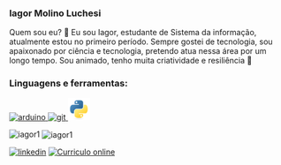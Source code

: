 ### Iagor Molino Luchesi
Quem sou eu? 🤔
Eu sou Iagor, estudante de Sistema da informação, atualmente estou no primeiro período. Sempre gostei de tecnologia, sou apaixonado
por ciência e tecnologia, pretendo atua nessa
área por um longo tempo. Sou animado,
tenho muita criatividade e resiliência 🙂

### Linguagens e ferramentas:
<p align="left"> <a href="https://www.arduino.cc/" target="_blank"> <img src="https://cdn.worldvectorlogo.com/logos/arduino-1.svg" alt="arduino" width="40" height="40"/> </a> <a href="https://git-scm.com/" target="_blank"> <img src="https://www.vectorlogo.zone/logos/git-scm/git-scm-icon.svg" alt="git" width="40" height="40"/> </a> <a href="https://www.python.org" target="_blank"> <img src="https://raw.githubusercontent.com/devicons/devicon/master/icons/python/python-original.svg" alt="python" width="40" height="40"/> </a> </p>

<p><img align="left" src="https://github-readme-stats.vercel.app/api/top-langs?username=iagor1&show_icons=true&locale=en&layout=compact" alt="iagor1" /></p>
<p>&nbsp;<img align="center" src="https://github-readme-stats.vercel.app/api?username=iagor1&show_icons=true&locale=en" alt="iagor1" /></p>

[![linkedin](https://img.shields.io/badge/linkedin%20-iagor-blue)](https://www.linkedin.com/in/iagor-molino-luchesi-45aa06202/)
[![Curriculo online](https://img.shields.io/badge/curriculo-online-green)](https://site-curriculo-aje58p5nu-iagor1.vercel.app)
